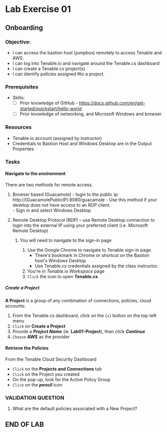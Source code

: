 # Lab Exercise 01
## Onboarding

### Objective:

- I can access the bastion host (jumpbox) remotely to access Tenable and AWS.
- I can log into Tenable.io and navigate around the Tenable.cs dashboard
- I can create a Tenable.cs project(s)
- I can identify policies assigned #to a project.



### Prerequisites
-  Skills:
    - [ ] Prior knowledge of GitHub - https://docs.github.com/en/get-started/quickstart/hello-world
    - [ ] Prior knowledge of networking, and Microsoft Windows and browser

### Resources
- Tenable.io account (assigned by instructor)
- Credentials to Bastion Host and Windows Desktop are in the Output Properties

### Tasks

#### Navigate to the environment
There are two methods for remote access. 

1. Browser based (Guacamole) - login to the public ip: http://[GuacamolePublicIP]:8080/guacamole
        - Use this method if your desktop does not have access to an RDP client.  
        - Sign in and select Windows Desktop

2. Remote Desktop Protocol (RDP) – use Remote Desktop connection to login into the external IP using your preferred client (i.e. Microsoft Remote Desktop)

    1.  You will need to navigate to the sign-in page

        1. Use the Google Chrome to navigate to Tenable sign-in page. 
	        - There's bookmark in Chrome or shortcut on the Bastion host's Windows Desktop 
    	    - Use Tenable.cs credentials assigned by the class instructor.
        2. You're in *Tenable.io Workspace* page
        3. `Click` the icon to open **Tenable.cs**

##### Create a Project
**A Project** is a group of any combination of connections, policies, cloud accounts:
1.  From the Tenable.cs dashboard, click on the (+) button on the top-left menu  
1.  `Click` on **Create a Project**
1.  Provide a ***Project Name*** (ie. **Lab01-Project**), then click ***Continue***
1.  `Choose` **AWS** as the provider

#### Retrieve the Policies
From the Tenable Cloud Security Dashboard
- `Click` on the **Projects and Connections** tab
- `Click` on the Project you created	
- On the pop-up, look for the Active Policy Group
- `Click` on the ***pencil*** icon


### VALIDATION QUESTION

1.  What are the default policies associated with a New Project?

## END OF LAB
